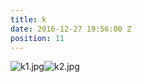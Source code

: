 ```yaml
---
title: k
date: 2016-12-27 19:56:00 Z
position: 11
---
```


![k1.jpg](/uploads/k1.jpg)![k2.jpg](/uploads/k2.jpg)